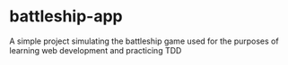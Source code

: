 # battleship-app
A simple project simulating the battleship game used for the purposes of learning web development and practicing TDD
